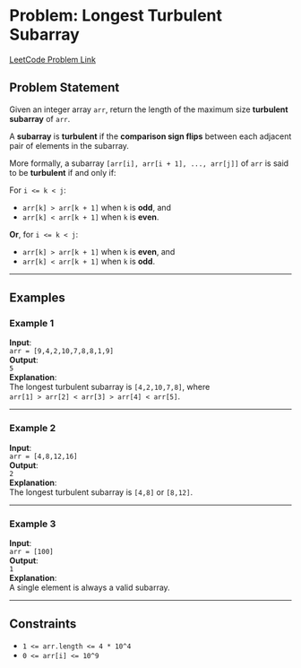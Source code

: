 # Problem: Longest Turbulent Subarray
[LeetCode Problem Link](https://leetcode.com/problems/longest-turbulent-subarray/description/)

## Problem Statement

Given an integer array `arr`, return the length of the maximum size **turbulent subarray** of `arr`.

A **subarray** is **turbulent** if the **comparison sign flips** between each adjacent pair of elements in the subarray.

More formally, a subarray `[arr[i], arr[i + 1], ..., arr[j]]` of `arr` is said to be **turbulent** if and only if:

For `i <= k < j`:
- `arr[k] > arr[k + 1]` when `k` is **odd**, and
- `arr[k] < arr[k + 1]` when `k` is **even**.

**Or**, for `i <= k < j`:
- `arr[k] > arr[k + 1]` when `k` is **even**, and
- `arr[k] < arr[k + 1]` when `k` is **odd**.

---

## Examples

### Example 1
**Input**:  
`arr = [9,4,2,10,7,8,8,1,9]`  
**Output**:  
`5`  
**Explanation**:  
The longest turbulent subarray is `[4,2,10,7,8]`, where  
`arr[1] > arr[2] < arr[3] > arr[4] < arr[5]`.

---

### Example 2
**Input**:  
`arr = [4,8,12,16]`  
**Output**:  
`2`  
**Explanation**:  
The longest turbulent subarray is `[4,8]` or `[8,12]`.

---

### Example 3
**Input**:  
`arr = [100]`  
**Output**:  
`1`  
**Explanation**:  
A single element is always a valid subarray.

---

## Constraints

- `1 <= arr.length <= 4 * 10^4`
- `0 <= arr[i] <= 10^9`
